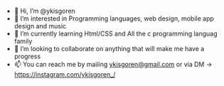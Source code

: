 - 👋 Hi, I’m @ykisgoren
- 👀 I’m interested in Programming languages, web design, mobile app design and music
- 🌱 I’m currently learning Html/CSS and All the c programming languag family
- 💞️ I’m looking to collaborate on anything that will make me have a progress
- 📫 You can reach me by mailing ykisgoren@gmail.com or via DM -> https://instagram.com/ykisgoren_/

<!---
ykisgoren/ykisgoren is a ✨ special ✨ repository because its `README.md` (this file) appears on your GitHub profile.
You can click the Preview link to take a look at your changes.
--->
